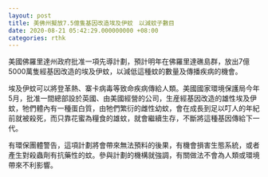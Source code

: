 ```yaml
---
layout: post
title: 美佛州擬放7.5億隻基因改造埃及伊蚊　以減蚊子數目
date: 2020-08-21 05:42:29.000000000 +08:00
categories: rthk
---
```


美國佛羅里達州政府批准一項先導計劃，預計明年在佛羅里達礁島群，放出7億5000萬隻經基因改造的埃及伊蚊，以減低這種蚊的數量及傳播疾病的機會。

埃及伊蚊可以將登革熱、寨卡病毒等致命疾病傳給人類。美國國家環境保護局今年5月，批准一間總部設於英國、由美國經營的公司，生産經基因改造的雄性埃及伊蚊，牠們體內有一種蛋白質，由牠們繁衍的雌性幼蚊，會在成長到足以叮人的年紀前就被殺死，而只靠花蜜為糧食的雄蚊，就會繼續生存，不斷將這種基因傳給下一代。

有環保團體警告，這項計劃將會帶來無法預料的後果，有機會損害生態系統，或者產生對殺蟲劑有抗藥性的蚊。參與計劃的機構就強調，有關做法不會為人類或環境帶來不利影響。
